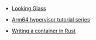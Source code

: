 
- [Looking Glass](https://looking-glass.io/)

- [Arm64 hypervisor tutorial series](https://ashw.io/series/arm64-hypervisor-tutorial)

- [Writing a container in Rust](https://litchipi.github.io/series/container_in_rust)

